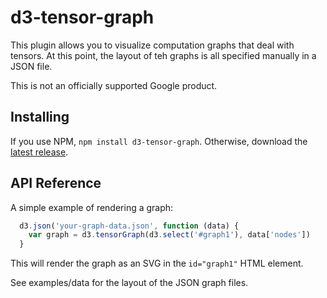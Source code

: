 # d3-tensor-graph

This plugin allows you to visualize computation graphs that deal with tensors. At this point, the layout of teh graphs is all specified manually in a JSON file.

This is not an officially supported Google product.

## Installing

If you use NPM, `npm install d3-tensor-graph`. Otherwise, download the [latest release](https://github.com/narphorium/d3-d3-tensor/releases/latest).

## API Reference

A simple example of rendering a graph:

```js
  d3.json('your-graph-data.json', function (data) {
  	var graph = d3.tensorGraph(d3.select('#graph1'), data['nodes'])
  }
```

This will render the graph as an SVG in the `id="graph1"` HTML element.

See examples/data for the layout of the JSON graph files.
